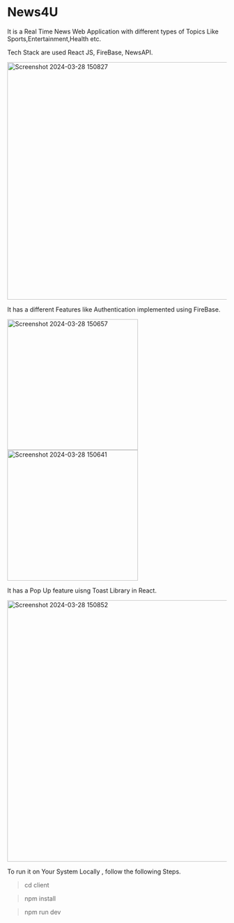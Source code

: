 # News4U
It is a Real Time News Web Application with different types of Topics Like Sports,Entertainment,Health etc.

Tech Stack are used React JS, FireBase, NewsAPI.

<img width="545" alt="Screenshot 2024-03-28 150827" src="https://github.com/shutupsuhani/News4U/assets/151936391/9b4fc994-e3b0-42a5-a344-213c0a816f5a">

It has a different Features like Authentication implemented using FireBase.

<img width="300" alt="Screenshot 2024-03-28 150657" src="https://github.com/shutupsuhani/News4U/assets/151936391/3505bef2-8bae-48e7-a561-765ade25f7dc">         <img width="300" alt="Screenshot 2024-03-28 150641" src="https://github.com/shutupsuhani/News4U/assets/151936391/b76896aa-ceac-4bbf-8030-f1f50e659e31">

It has a Pop Up feature uisng Toast Library in React.

<img width="600" alt="Screenshot 2024-03-28 150852" src="https://github.com/shutupsuhani/News4U/assets/151936391/36f2123e-7ed8-46dc-99ee-10f2ba2e4bf3">


To run it on Your System Locally , follow the following Steps.
> cd client

> npm install

> npm run dev


